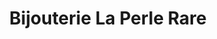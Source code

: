 ---
title: "Bijouterie La Perle Rare"
url: /trois-rivieres/bijouterie-la-perle-rare/
shop: jewelry
---